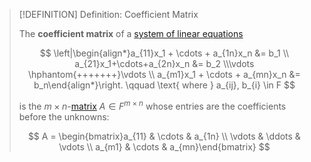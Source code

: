 >[!DEFINITION] Definition: Coefficient Matrix
>
>The **coefficient matrix** of a [system of linear equations](System%20of%20Linear%20Equations.md)
>
>$$
>\left|\begin{align*}a_{11}x_1 + \cdots + a_{1n}x_n &= b_1 \\ a_{21}x_1+\cdots+a_{2n}x_n &= b_2 \\\vdots \hphantom{+++++++}\vdots \\ a_{m1}x_1 + \cdots + a_{mn}x_n &= b_n\end{align*}\right. \qquad \text{ where } a_{ij}, b_{i} \in F
>$$
>
>is the $m\times n$-[matrix](../Matrices/Matrix.md) $A \in F^{m \times n}$ whose entries are the coefficients before the unknowns:
>
>$$
>A = \begin{bmatrix}a_{11} & \cdots & a_{1n} \\ \vdots & \ddots & \vdots \\ a_{m1} & \cdots & a_{mn}\end{bmatrix}
>$$
>